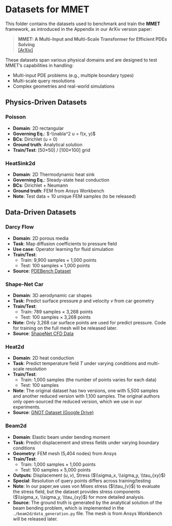 # Datasets for MMET

This folder contains the datasets used to benchmark and train the **MMET** framework, as introduced in the Appendix in
our ArXiv version paper:

> **MMET: A Multi-Input and Multi-Scale Transformer for Efficient PDEs Solving**  
> [[ArXiv]](https://github.com/YichenLuo-0/MMET)

These datasets span various physical domains and are designed to test MMET’s capabilities in handling:

- Multi-input PDE problems (e.g., multiple boundary types)
- Multi-scale query resolutions
- Complex geometries and real-world simulations

## Physics-Driven Datasets

### Poisson

- **Domain**: 2D rectangular
- **Governing Eq.**: $-\\nabla^2 u = f(x, y)$
- **BCs**: Dirichlet (u = 0)
- **Ground truth**: Analytical solution
- **Train/Test**: [50×50] / [100×100] grid

### HeatSink2d

- **Domain**: 2D Thermodynamic heat sink
- **Governing Eq.**: Steady-state heat conduction
- **BCs**: Dirichlet + Neumann
- **Ground truth**: FEM from Ansys Workbench
- **Note**: Test data = 10 unique FEM samples (to be released)

## Data-Driven Datasets

### Darcy Flow

- **Domain**: 2D porous media
- **Task**: Map diffusion coefficients to pressure field
- **Use case**: Operator learning for fluid simulation
- **Train/Test**:
    - Train: 9,900 samples × 1,000 points
    - Test: 100 samples × 1,000 points
- **Source**: [PDEBench Dataset](https://github.com/pdebench/PDEBench)

### Shape-Net Car

- **Domain**: 3D aerodynamic car shapes
- **Task**: Predict surface pressure $p$ and velocity $v$ from car geometry
- **Train/Test**:
    - Train: 789 samples × 3,268 points
    - Test: 100 samples × 3,268 points
- **Note**: Only 3,268 car surface points are used for predict pressure. Code for training on the full mesh will be
  released later.
- **Source**: [ShapeNet CFD Data](http://www.nobuyuki-umetani.com/publication/mlcfd_data.zip)

### Heat2d

- **Domain**: 2D heat conduction
- **Task**: Predict temperature field $T$ under varying conditions and multi-scale resolution
- **Train/Test**:
    - Train: 1,000 samples (the number of points varies for each data)
    - Test: 100 samples
- **Note**: The original dataset has two versions, one with 5,500 samples and another reduced version with 1,100
  samples. The original authors only open-sourced the reduced version, which we use in our experiments.
- **Source**: [GNOT Dataset (Google Drive)](https://drive.google.com/drive/folders/1kicZyL1t4z6a7B-6DJEOxIrX877gjBC0)

### Beam2d

- **Domain**: Elastic beam under bending moment
- **Task**: Predict displacement and stress fields under varying boundary conditions
- **Geometry**: FEM mesh (5,404 nodes) from Ansys
- **Train/Test**:
    - Train: 1,000 samples × 1,000 points
    - Test: 100 samples × 5,000 points
- **Outputs**: Displacement ($u, v$), Stress ($\\sigma_x, \\sigma_y, \\tau_{xy}$)
- **Special**: Resolution of query points differs across training/testing
- **Note**: In our paper,we uses von Mises stress ($\\tau_{v}$) to evaluate the stress field, but the dataset provides
  stress components ($\\sigma_x, \\sigma_y, \\tau_{xy}$) for more detailed analysis.
- **Source**: The ground truth is generated by the analytical solution of the beam bending problem, which is
  implemented in the `./beam2d/data_generation.py` file. The mesh is from Ansys Workbench will be released later.